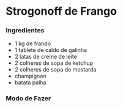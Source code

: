 # Strogonoff de Frango

### Ingredientes

- 1 kg de frando
- 1 tablete de caldo de galinha
- 2 latas de creme de leite
- 2 colheres de sopa de ketchup
- 2 colheres de sopa de mostarda
- champignon
- batata palha



### Modo de Fazer

